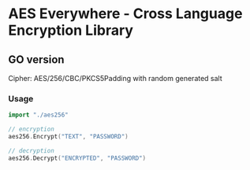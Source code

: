 # AES Everywhere - Cross Language Encryption Library

## GO version

Cipher: AES/256/CBC/PKCS5Padding with random generated salt


### Usage

```go
import "./aes256"

// encryption
aes256.Encrypt("TEXT", "PASSWORD")

// decryption
aes256.Decrypt("ENCRYPTED", "PASSWORD")
```
